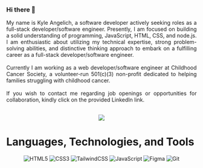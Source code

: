 ### Hi there 👋

<div align="justify">
    My name is Kyle Angelich, a software developer actively seeking roles as a full-stack developer/software engineer. Presently, I am focused on building a solid understanding of programming, JavaScript, HTML, CSS, and node.js. I am enthusiastic about utilizing my technical expertise, strong problem-solving abilities, and distinctive thinking approach to embark on a fulfilling career as a full-stack developer/software engineer.
</div>

</br>

<div align="justify">
    Currently I am working as a web developer/software engineer at Childhood Cancer Society, a volunteer-run 501(c)(3) non-profit dedicated to helping families struggling with childhood cancer.
</div>

</br>

<div align="justify">
    If you wish to contact me regarding job openings or opportunities for collaboration, kindly click on the provided LinkedIn link.
    </br>
</div>

<p align="center">
    </br><a href=https://www.linkedin.com/in/kyle-a-090008233/> <img src="https://img.shields.io/badge/linkedin-%230077B5.svg?style=for-the-badge&logo=linkedin&logoColor=white)"></a>
</p>

# Languages, Technologies, and Tools

<div align="center">

![HTML5](https://img.shields.io/badge/html5-%23E34F26.svg?style=for-the-badge&logo=html5&logoColor=white)
![CSS3](https://img.shields.io/badge/css3-%231572B6.svg?style=for-the-badge&logo=css3&logoColor=white)
![TailwindCSS](https://img.shields.io/badge/tailwindcss-%2338B2AC.svg?style=for-the-badge&logo=tailwind-css&logoColor=white)
![JavaScript](https://img.shields.io/badge/javascript-%23323330.svg?style=for-the-badge&logo=javascript&logoColor=%23F7DF1E)
![Figma](https://img.shields.io/badge/figma-%23F24E1E.svg?style=for-the-badge&logo=figma&logoColor=white)
![Git](https://img.shields.io/badge/git-%23F05033.svg?style=for-the-badge&logo=git&logoColor=white)

</div>